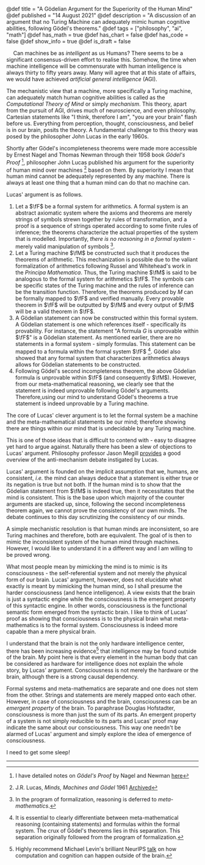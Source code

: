 @def title = "A Gödelian Argument for the Superiority of the Human Mind"
@def published = "14 August 2021"
@def description = "A discussion of an argument that no Turing Machine can adequately mimic human cognitive abilities, following Gödel's theorems."
@def tags = ["philosophy", "ai", "math"]
@def has_math = true
@def has_chart = false
@def has_code = false
@def show_info = true
@def is_draft = false


&emsp; Can machines be as _intelligent_ as us Humans? There seems to be a significant consensus-driven effort to realise this. Somehow, the time when machine intelligence will be commensurate with human intelligence is always thirty to fifty years away. Many will agree that at this state of affairs, we would have achieved _artificial general intelligence_ (AGI). 

The mechanistic view that a machine, more specifically a Turing machine, can adequately match human cognitive abilities is called as the _Computational Theory of Mind_ or simply _mechanism_. This theory, apart from the pursuit of AGI, drives much of neuroscience, and even philosophy. Cartesian statements like "I think, therefore I am", "you are your brain" flash before us. Everything from perception, thought, consciousness, and belief is in our brain, posits the theory. A fundamental challenge to this theory was posed by the philosopher John Lucas in the early 1960s. 

Shortly after Gödel's incompleteness theorems were made more accessible by Ernest Nagel and Thomas Newman through their 1958 book _Gödel's Proof_ [^1], philosopher John Lucas published his argument for the superiority of human mind over machines [^2] based on them. By superiority I mean that human mind cannot be adequately represented by any machine. There is always at least one thing that a human mind can do that no machine can.

Lucas' argument is as follows. 
1) Let a $\fF$ be a formal system for arithmetics. A formal system is an abstract axiomatic system where the axioms and theorems are merely strings of symbols strewn together by rules of transformation, and a proof is a sequence of strings operated according to some finite rules of inference; the theorems characterize the actual properties of the system that is modelled. Importantly, _there is no reasoning in a formal system_ - merely valid manipulation of symbols [^3]. 
2) Let a Turing machine $\fM$ be constructed such that it produces the theorems of arithmetic. This mechanization is possible due to the valiant formalization of arithmetics following Russel and Whitehead's work in the _Principa Mathematica_. Thus, the Turing machine $\fM$ is said to be analogous to the formal system for arithmetics $\fF$. The symbols can be specific states of the Turing machine and the rules of inference can be the transition function. Therefore, the theorems produced by $M$ can be formally mapped to $\fF$ and verified manually. Every provable theorem in $\fF$ will be outputted by $\fM$ and every output of $\fM$ will be a valid theorem in $\fF$.
3) A Gödelian statement can now be constructed within this formal system. A Gödelian statement is one which references itself - specifically its provability. For instance, the statement "A formula $G$ is unprovable within $\fF$" is a Gödelian statement. As mentioned earlier, there are no statements in a formal system - simply formulas. This statement can be mapped to a formula within the formal system $\fF$ [^4]. Gödel also showed that any formal system that characterizes arithmetics always allows for Gödelian statements to be constructed.
4) Following Gödel's second incompleteness theorem, the above Gödelian formula is unprovable within $\fF$ (and consequently $\fM$). However, from our meta-mathematical reasoning, we clearly see that the statement is indeed unprovable following Gödel's arguments. Therefore,using our mind to understand Gödel's theorems a true statement is indeed unprovable by a Turing machine.
   
The core of Lucas' clever argument is to let the formal system be a machine and the meta-mathematical statements be our mind; therefore showing there are things within our mind that is undecidable by any Turing machine. 

This is one of those ideas that is difficult to contend with - easy to disagree yet hard to argue against. Naturally there has been a slew of objections to Lucas' argument. Philosophy professor Jason Megill [provides]((https://iep.utm.edu/lp-argue/)) a good overview of the anti-mechanism debate instigated by Lucas. 

Lucas' argument is founded on the implicit assumption that we, humans, are consistent, *i.e.* the mind can always deduce that a statement is either true or its negation is true but not both. If the human mind is to show that the Gödelian statement from $\fM$ is indeed true, then it necessitates that the mind is consistent. This is the base upon which majority of the counter arguments are stacked up, since, following the second incompleteness theorem again, we cannot prove the consistency of our own minds. The debate continues to this day scrutinizing the consistency of our minds.

A simple mechanistic resolution is that human minds are inconsistent, so are Turing machines and therefore, both are equivalent. The goal of is then to mimic the inconsistent system of the human mind through machines. However, I would like to understand it in a different way and I am willing to be proved wrong. 

What most people mean by mimicking the mind is to mimic is its consciousness - the self-referential system and not merely the physical form of our brain. Lucas' argument, however, does not elucidate what exactly is meant by mimicking the human mind, so I shall presume the harder consciousness (and hence intelligence). A view exists that the brain is just a syntactic engine while the consciousness is the emergent property of this syntactic engine. In other words, consciousness is the functional semantic form emerged from the syntactic brain. I like to think of Lucas' proof as showing that consciousness is to the physical brain what  meta-mathematics is to the formal system. Consciousness is indeed more capable than a mere physical brain. 

I understand that the brain is not the only hardware intelligence center, there has been increasing evidence[^5] that intelligence may be found outside of the brain.  My point here is that every element in the human body that can be considered as hardware for intelligence does not explain the whole story, by Lucas' argument. Consciousness is not merely the hardware or the brain, although there is a strong causal dependency. 

Formal systems and meta-mathematics are separate and one does not stem from the other. Strings and statements are merely mapped onto each other. However, in case of consciousness and the brain, consciousness can be an _emergent property_ of the brain. To paraphrase Douglas Hofstadter, consciousness is more than just the sum of its parts. An emergent property of a system is not simply reducible to its parts and Lucas' proof may indicate the same about our consciousness. This way one needn't be alarmed of Lucas' argument and simply explore the idea of emergence of consciousness. 

I need to get some sleep!

----

[^1]: I have detailed notes on _Gödel's Proof_ by Nagel and Newman [here](../../notes/godels-proof)

[^2]: J.R. Lucas, _Minds, Machines and Gödel_ 1961 [Archived](https://web.archive.org/web/20070819165214/http://users.ox.ac.uk/~jrlucas/Godel/mmg.html)

[^3]: In the program of formalization, reasoning is deferred to _meta-mathematics_. 

[^4]: It is essential to clearly differentiate between meta-mathematical reasoning (containing statements) and formulas within the formal system. The crux of Gödel's theorems lies in this separation. This separation originally followed from the program of formalization.

[^5]: Highly recommend Michael Levin's brilliant NeurIPS [talk](https://www.youtube.com/watch?v=RjD1aLm4Thg) on how computation and cognition can happen outside of the brain.